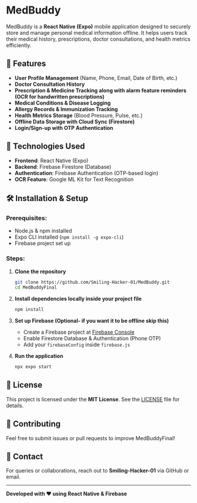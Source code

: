 # MedBuddy

MedBuddy is a **React Native (Expo)** mobile application designed to securely store and manage personal medical information offline. It helps users track their medical history, prescriptions, doctor consultations, and health metrics efficiently.

## 📌 Features

- **User Profile Management** (Name, Phone, Email, Date of Birth, etc.)
- **Doctor Consultation History**
- **Prescription & Medicine Tracking along with alarm feature reminders (OCR for handwritten prescriptions)**
- **Medical Conditions & Disease Logging**
- **Allergy Records & Immunization Tracking**
- **Health Metrics Storage** (Blood Pressure, Pulse, etc.)
- **Offline Data Storage with Cloud Sync (Firestore)**
- **Login/Sign-up with OTP Authentication**

## 🚀 Technologies Used

- **Frontend**: React Native (Expo)
- **Backend**: Firebase Firestore (Database)
- **Authentication**: Firebase Authentication (OTP-based login)
- **OCR Feature**: Google ML Kit for Text Recognition

## 🛠️ Installation & Setup

### Prerequisites:

- Node.js & npm installed
- Expo CLI installed (`npm install -g expo-cli`)
- Firebase project set up

### Steps:

1. **Clone the repository**

   ```sh
   git clone https://github.com/Smiling-Hacker-01/MedBuddy.git
   cd MedBuddyFinal
   ```

2. **Install dependencies locally inside your project file**

   ```sh
   npm install
   ```

3. **Set up Firebase (Optional- if you want it to be offline skip this)**

   - Create a Firebase project at [Firebase Console](https://console.firebase.google.com/)
   - Enable Firestore Database & Authentication (Phone OTP)
   - Add your `firebaseConfig` inside `firebase.js`

4. **Run the application**

   ```sh
   npx expo start
   ```

## 📜 License

This project is licensed under the **MIT License**. See the [LICENSE](LICENSE) file for details.

## 🤝 Contributing

Feel free to submit issues or pull requests to improve MedBuddyFinal!

## 📧 Contact

For queries or collaborations, reach out to **Smiling-Hacker-01** via GitHub or email.

---

**Developed with ❤️ using React Native & Firebase**

